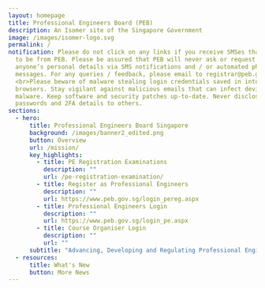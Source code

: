 ```yaml
---
layout: homepage
title: Professional Engineers Board (PEB)
description: An Isomer site of the Singapore Government
image: /images/isomer-logo.svg
permalink: /
notification: Please do not click on any links if you receive SMSes that appear
  to be from PEB. Please be assured that PEB will never ask or request for
  anyone’s personal details via SMS notifications and / or automated phone
  messages. For any queries / feedback, please email to registrar@peb.gov.sg.
  <br>Please beware of malware stealing login credentials saved in internet
  browsers. Stay vigilant against malicious emails that can infect devices with
  malware. Keep software and security patches up-to-date. Never disclose your
  passwords and 2FA details to others.
sections:
  - hero:
      title: Professional Engineers Board Singapore
      background: /images/banner2_edited.png
      button: Overview
      url: /mission/
      key_highlights:
        - title: PE Registration Examinations
          description: ""
          url: /pe-registration-examination/
        - title: Register as Professional Engineers
          description: ""
          url: https://www.peb.gov.sg/login_pereg.aspx
        - title: Professional Engineers Login
          description: ""
          url: https://www.peb.gov.sg/login_pe.aspx
        - title: Course Organiser Login
          description: ""
          url: ""
      subtitle: "Advancing, Developing and Regulating Professional Engineering "
  - resources:
      title: What's New
      button: More News
---
```

